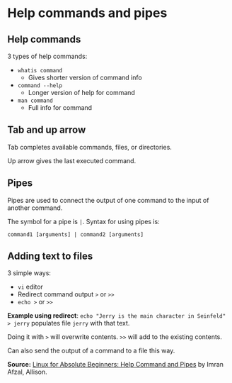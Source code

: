 # Help commands and pipes

## Help commands

3 types of help commands:

* `whatis command`
  * Gives shorter version of command info
* `command --help`
  * Longer version of help for command
* `man command`
  * Full info for command

## Tab and up arrow

Tab completes available commands, files, or directories.

Up arrow gives the last executed command.

## Pipes

Pipes are used to connect the output of one command to the input of another command.

The symbol for a pipe is `|`. Syntax for using pipes is:

```
command1 [arguments] | command2 [arguments]
```

## Adding text to files

3 simple ways:

* `vi` editor
* Redirect command output `>` or `>>`
* `echo >` or `>>`

**Example using redirect**: `echo "Jerry is the main character in Seinfeld" > jerry` populates file `jerry` with that text.

Doing it with `>` will overwrite contents. `>>` will add to the existing contents.

Can also send the output of a command to a file this way.

**Source:** [Linux for Absolute Beginners: Help Command and Pipes](https://alison.com/topic/learn/118893/help-command-and-pipes) by Imran Afzal, Allison.